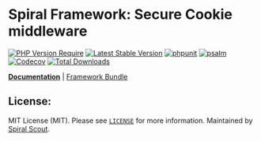 # Spiral Framework: Secure Cookie middleware

[![PHP Version Require](https://poser.pugx.org/spiral/cookies/require/php)](https://packagist.org/packages/spiral/cookies)
[![Latest Stable Version](https://poser.pugx.org/spiral/cookies/v/stable)](https://packagist.org/packages/spiral/cookies)
[![phpunit](https://github.com/spiral/cookies/workflows/phpunit/badge.svg)](https://github.com/spiral/cookies/actions)
[![psalm](https://github.com/spiral/cookies/workflows/psalm/badge.svg)](https://github.com/spiral/cookies/actions)
[![Codecov](https://codecov.io/gh/spiral/cookies/branch/master/graph/badge.svg)](https://codecov.io/gh/spiral/cookies/)
[![Total Downloads](https://poser.pugx.org/spiral/cookies/downloads)](https://packagist.org/packages/spiral/cookies)

<b>[Documentation](https://spiral.dev/docs/http-cookies)</b> | [Framework Bundle](https://github.com/spiral/framework)

## License:

MIT License (MIT). Please see [`LICENSE`](./LICENSE) for more information. Maintained by [Spiral Scout](https://spiralscout.com).
